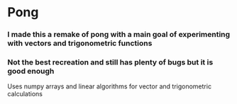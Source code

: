 # Pong

### I made this a remake of pong with a main goal of experimenting with vectors and trigonometric functions

### Not the best recreation and still has plenty of bugs but it is good enough

Uses numpy arrays and linear algorithms for vector and trigonometric calculations

